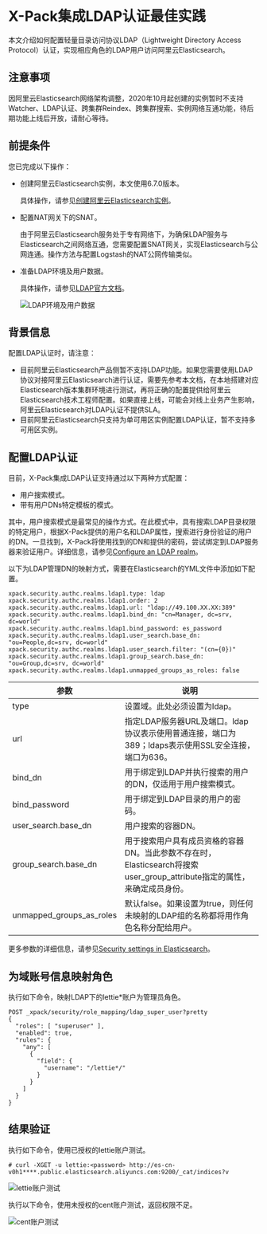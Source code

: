 # X-Pack集成LDAP认证最佳实践

本文介绍如何配置轻量目录访问协议LDAP（Lightweight Directory Access Protocol）认证，实现相应角色的LDAP用户访问阿里云Elasticsearch。

## 注意事项

因阿里云Elasticsearch网络架构调整，2020年10月起创建的实例暂时不支持Watcher、LDAP认证、跨集群Reindex、跨集群搜索、实例网络互通功能，待后期功能上线后开放，请耐心等待。

## 前提条件

您已完成以下操作：

-   创建阿里云Elasticsearch实例，本文使用6.7.0版本。

    具体操作，请参见[创建阿里云Elasticsearch实例](/intl.zh-CN/Elasticsearch/快速入门/步骤一：创建实例/创建阿里云Elasticsearch实例.md)。

-   配置NAT网关下的SNAT。

    由于阿里云Elasticsearch服务处于专有网络下，为确保LDAP服务与Elasticsearch之间网络互通，您需要配置SNAT网关，实现Elasticsearch与公网连通。操作方法与配置Logstash的NAT公网传输类似。

-   准备LDAP环境及用户数据。

    具体操作，请参见[LDAP官方文档](http://www.openldap.org/doc/admin24/quickstart.html)。

    ![LDAP环境及用户数据](https://static-aliyun-doc.oss-accelerate.aliyuncs.com/assets/img/zh-CN/7212659951/p76477.png)


## 背景信息

配置LDAP认证时，请注意：

-   目前阿里云Elasticsearch产品侧暂不支持LDAP功能。如果您需要使用LDAP协议对接阿里云Elasticsearch进行认证，需要先参考本文档，在本地搭建对应Elasticsearch版本集群环境进行测试，再将正确的配置提供给阿里云Elasticsearch技术工程师配置。如果直接上线，可能会对线上业务产生影响，阿里云Elasticsearch对LDAP认证不提供SLA。
-   目前阿里云Elasticsearch只支持为单可用区实例配置LDAP认证，暂不支持多可用区实例。

## 配置LDAP认证

目前，X-Pack集成LDAP认证支持通过以下两种方式配置：

-   用户搜索模式。
-   带有用户DNs特定模板的模式。

其中，用户搜索模式是最常见的操作方式。在此模式中，具有搜索LDAP目录权限的特定用户，根据X-Pack提供的用户名和LDAP属性，搜索进行身份验证的用户的DN。一旦找到，X-Pack将使用找到的DN和提供的密码，尝试绑定到LDAP服务器来验证用户。详细信息，请参见[Configure an LDAP realm](https://www.elastic.co/guide/en/elasticsearch/reference/6.7/configuring-ldap-realm.html)。

以下为LDAP管理DN的映射方式，需要在Elasticsearch的YML文件中添加如下配置。

```
xpack.security.authc.realms.ldap1.type: ldap
xpack.security.authc.realms.ldap1.order: 2
xpack.security.authc.realms.ldap1.url: "ldap://49.100.XX.XX:389"
xpack.security.authc.realms.ldap1.bind_dn: "cn=Manager, dc=srv, dc=world"
xpack.security.authc.realms.ldap1.bind_password: es_password
xpack.security.authc.realms.ldap1.user_search.base_dn: "ou=People,dc=srv, dc=world"
xpack.security.authc.realms.ldap1.user_search.filter: "(cn={0})"
xpack.security.authc.realms.ldap1.group_search.base_dn: "ou=Group,dc=srv, dc=world"
xpack.security.authc.realms.ldap1.unmapped_groups_as_roles: false
```

|参数|说明|
|--|--|
|type|设置域。此处必须设置为ldap。|
|url|指定LDAP服务器URL及端口。ldap协议表示使用普通连接，端口为389；ldaps表示使用SSL安全连接，端口为636。|
|bind\_dn|用于绑定到LDAP并执行搜索的用户的DN，仅适用于用户搜索模式。|
|bind\_password|用于绑定到LDAP目录的用户的密码。|
|user\_search.base\_dn|用户搜索的容器DN。|
|group\_search.base\_dn|用于搜索用户具有成员资格的容器DN。当此参数不存在时，Elasticsearch将搜索user\_group\_attribute指定的属性，来确定成员身份。|
|unmapped\_groups\_as\_roles|默认false。如果设置为true，则任何未映射的LDAP组的名称都将用作角色名称分配给用户。|

更多参数的详细信息，请参见[Security settings in Elasticsearch](https://www.elastic.co/guide/en/elasticsearch/reference/6.7/security-settings.html#ref-ldap-settings)。

## 为域账号信息映射角色

执行如下命令，映射LDAP下的lettie\*账户为管理员角色。

```
POST _xpack/security/role_mapping/ldap_super_user?pretty
{
  "roles": [ "superuser" ],
  "enabled": true,
  "rules": {
    "any": [
      {
        "field": {
          "username": "/lettie*/"
        }
      }
    ]
  }
}
```

## 结果验证

执行如下命令，使用已授权的lettie账户测试。

```
# curl -XGET -u lettie:<password> http://es-cn-v0h1****.public.elasticsearch.aliyuncs.com:9200/_cat/indices?v
```

![lettie账户测试](https://static-aliyun-doc.oss-accelerate.aliyuncs.com/assets/img/zh-CN/7212659951/p76483.png)

执行以下命令，使用未授权的cent账户测试，返回权限不足。

![cent账户测试](https://static-aliyun-doc.oss-accelerate.aliyuncs.com/assets/img/zh-CN/7212659951/p76484.png)

